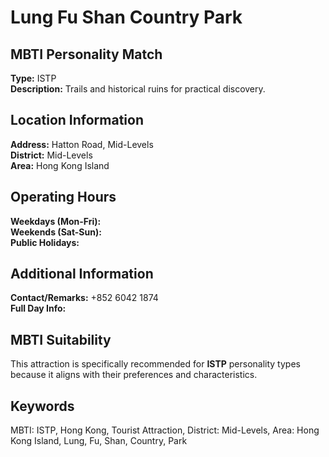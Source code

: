 # Lung Fu Shan Country Park

## MBTI Personality Match
**Type:** ISTP  
**Description:** Trails and historical ruins for practical discovery.

## Location Information
**Address:** Hatton Road, Mid-Levels  
**District:** Mid-Levels  
**Area:** Hong Kong Island

## Operating Hours
**Weekdays (Mon-Fri):**   
**Weekends (Sat-Sun):**   
**Public Holidays:** 

## Additional Information
**Contact/Remarks:** +852 6042 1874  
**Full Day Info:** 

## MBTI Suitability
This attraction is specifically recommended for **ISTP** personality types because it aligns with their preferences and characteristics.

## Keywords
MBTI: ISTP, Hong Kong, Tourist Attraction, District: Mid-Levels, Area: Hong Kong Island, Lung, Fu, Shan, Country, Park
